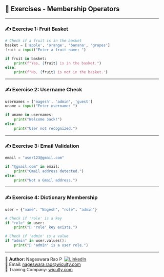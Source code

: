 
## 🧪 Exercises - Membership Operators

---

### ✍️ Exercise 1: Fruit Basket
```python
# Check if a fruit is in the basket
basket = ['apple', 'orange', 'banana', 'grapes']
fruit = input("Enter a fruit name: ")

if fruit in basket:
    print(f"Yes, {fruit} is in the basket.")
else:
    print(f"No, {fruit} is not in the basket.")
```

---

### ✍️ Exercise 2: Username Check
```python
usernames = ['nagesh', 'admin', 'guest']
uname = input("Enter username: ")

if uname in usernames:
    print("Welcome back!")
else:
    print("User not recognized.")
```

---

### ✍️ Exercise 3: Email Validation
```python
email = "user123@gmail.com"

if "@gmail.com" in email:
    print("Gmail address detected.")
else:
    print("Not a Gmail address.")
```

---

### ✍️ Exercise 4: Dictionary Membership
```python
user = {"name": "Nagesh", "role": "admin"}

# Check if 'role' is a key
if "role" in user:
    print("🔑 'role' key exists.")

# Check if 'admin' is a value
if "admin" in user.values():
    print("👤 'admin' is a user role.")
```

---

👤 **Author:** Nageswara Rao P &nbsp;[![LinkedIn](https://img.shields.io/badge/LinkedIn-%230077B5.svg?style=flat-square&logo=linkedin&logoColor=white)](https://www.linkedin.com/in/nageshvkn)  
📧 Email: [nageswara.rao@wiculty.com](mailto:nageswara.rao@wiculty.com)  
🏢 Training Company: [wiculty.com](https://wiculty.com)

